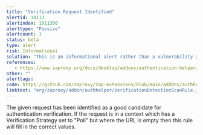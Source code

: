 ```yaml
---
title: "Verification Request Identified"
alertid: 10113
alertindex: 1011300
alerttype: "Passive"
alertcount: 1
status: beta
type: alert
risk: Informational
solution: "This is an informational alert rather than a vulnerability and so there is nothing to fix."
references:
   - https://www.zaproxy.org/docs/desktop/addons/authentication-helper/verif-id
other: ""
alerttags: 
code: https://github.com/zaproxy/zap-extensions/blob/main/addOns/authhelper/src/main/java/org/zaproxy/addon/authhelper/VerificationDetectionScanRule.java
linktext: "org/zaproxy/addon/authhelper/VerificationDetectionScanRule.java"
---
```

The given request has been identified as a good candidate for authentication verification. If the request is in a context which has a Verification Strategy set to "Poll" but where the URL is empty then this rule will fill in the correct values.
